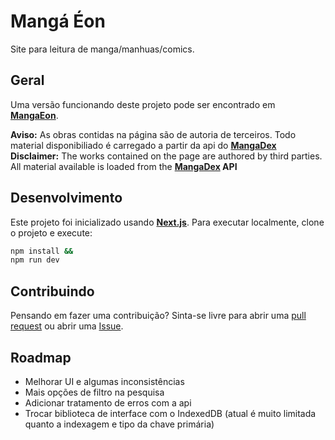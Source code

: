 # Mangá Éon

Site para leitura de manga/manhuas/comics.

## Geral

Uma versão funcionando deste projeto pode ser encontrado em **[MangaEon](https://mangaeon.com)**.

**Aviso:** As obras contidas na página são de autoria de terceiros. Todo material disponibiliado é carregado a partir da api do **[MangaDex](https://api.mangadex.org)**
**Disclaimer:** The works contained on the page are authored by third parties. All material available is loaded from the **[MangaDex](https://api.mangadex.org) API**

## Desenvolvimento

Este projeto foi inicializado usando **[Next.js](https://nextjs.org/)**. Para executar localmente, clone o projeto e execute:

```sh
npm install &&
npm run dev
```

## Contribuindo

Pensando em fazer uma contribuição? Sinta-se livre para abrir uma [pull request](https://github.com/oMatheuss/mangaeon/pulls) ou abrir uma [Issue](https://github.com/oMatheuss/mangaeon/issues).

## Roadmap

- Melhorar UI e algumas inconsistências
- Mais opções de filtro na pesquisa
- Adicionar tratamento de erros com a api
- Trocar biblioteca de interface com o IndexedDB (atual é muito limitada quanto a indexagem e tipo da chave primária)
